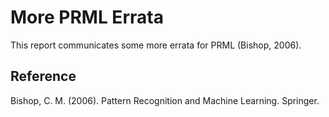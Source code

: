 More PRML Errata
================

This report communicates some more errata for PRML (Bishop, 2006).

Reference
---------

Bishop, C. M. (2006). Pattern Recognition and Machine Learning. Springer.

